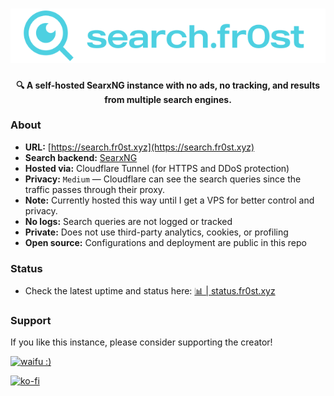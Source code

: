 <h1 align="center">
  <a href="http://search.fr0st.xyz/" target="_blank"><img src="https://github.com/fr0st-iwnl/search.fr0st.xyz/blob/master/searx/static/themes/simple/img/searxng.png" alt="search.fr0st.xyz" width="600"></a>
</h1>
<p align="center"><strong>🔍 A self-hosted SearxNG instance with no ads, no tracking, and results from multiple search engines.</strong></p>

### About

- **URL:** [https://search.fr0st.xyz](https://search.fr0st.xyz)
- **Search backend:** [SearxNG](https://github.com/searxng/searxng)
- **Hosted via:** Cloudflare Tunnel (for HTTPS and DDoS protection)
- **Privacy:** `Medium` — Cloudflare can see the search queries since the traffic passes through their proxy.
- **Note:** Currently hosted this way until I get a VPS for better control and privacy.
- **No logs:** Search queries are not logged or tracked
- **Private:** Does not use third-party analytics, cookies, or profiling
- **Open source:** Configurations and deployment are public in this repo


### Status

- Check the latest uptime and status here: [📊 | status.fr0st.xyz](https://status.fr0st.xyz/history/search-fr0st-xyz)





### Support

If you like this instance, please consider supporting the creator!

<p align="left">
  <a href="https://ko-fi.com/G2G8VK335" target="_blank" rel="noopener noreferrer">
    <img src="https://i.postimg.cc/rsCStVWJ/waifu.png" alt="waifu :)" width="300" />
  </a>
</p>


[![ko-fi](https://ko-fi.com/img/githubbutton_sm.svg)](https://ko-fi.com/G2G8VK335)
